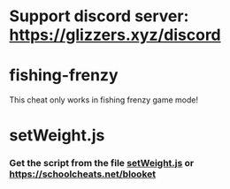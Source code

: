 # Support discord server: https://glizzers.xyz/discord

# fishing-frenzy

This cheat only works in fishing frenzy game mode!

# setWeight.js

### Get the script from the file [setWeight.js](https://raw.githubusercontent.com/glixzzy/blooket-hack/main/fishing-frenzy/setWeight.js) or https://schoolcheats.net/blooket